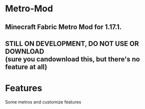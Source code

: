 # Metro-Mod
 Minecraft Fabric Metro Mod for 1.17.1.  
---  
**STILL ON DEVELOPMENT, DO NOT USE OR DOWNLOAD**  
(sure you candownload this, but there's no feature at all)  
---  
# Features
Some metros and customize features
